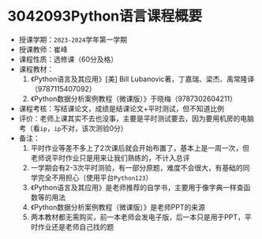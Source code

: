 # 3042093Python语言课程概要

+ 授课学期：`2023-2024`学年第一学期
+ 授课教师：崔峰
+ 课程性质：选修课（60分及格）
+ 课程教材：
  1. 《Python语言及其应用》[美] Bill Lubanovic著，丁嘉瑞、梁杰、禹常隆译（9787115407092）
  2. 《Python数据分析案例教程（微课版）》于晓梅（9787302604211）
+ 课程考核：写结课论文，成绩是结课论文+平时测试，但不知道比例
+ 评价：老师上课其实不去也没事，主要是平时测试要去，因为要用机房的电脑考（看`ip`，`ip`不对，该次测验0分）
+ 备注：
  1. 平时作业等差不多上了2次课后就会开始布置了，基本上是一周一次，但老师说平时作业只是用来让我们熟练的，不计入总评
  2. 一学期会有2-3次平时测验，有一部分原题，难度不会很大，有基础的同学完全不用担心（使用平台`Python123`）
  3. 《Python语言及其应用》是老师推荐的自学书，主要用于像字典一样查函数等的用法
  4. 《Python数据分析案例教程（微课版）》是老师PPT的来源
  5. 两本教材都无需购买，前一本老师会发电子版，后一本只是用于PPT，平时作业还是老师自己找的题
